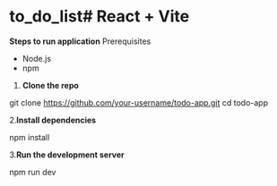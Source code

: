 # to_do_list# React + Vite
**Steps to run application**
Prerequisites

- Node.js
- npm

1. **Clone the repo**  

  git clone https://github.com/your-username/todo-app.git
   cd todo-app

2.**Install dependencies**

npm install

3.**Run the development server**

npm run dev
